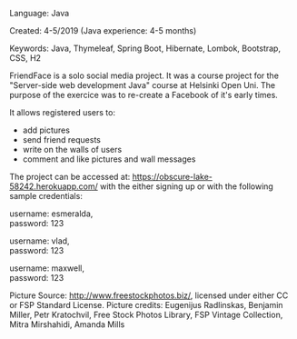 Language: Java 

Created: 4-5/2019 (Java experience: 4-5 months)

Keywords: Java, Thymeleaf, Spring Boot, Hibernate, Lombok, Bootstrap, CSS, H2

FriendFace is a solo social media project. It was a course project for the "Server-side web development Java" course at Helsinki Open Uni. The purpose of the exercice was to re-create a Facebook of it's early times.

It allows registered users to:

- add pictures
- send friend requests
- write on the walls of users
- comment and like pictures and wall messages

The project can be accessed at: https://obscure-lake-58242.herokuapp.com/ with the either signing up or with the following sample credentials:

username: esmeralda, 		
password: 123

username: vlad,		
password: 123

username: maxwell, 		
password: 123

Picture Source: http://www.freestockphotos.biz/, licensed under either CC or FSP Standard License. 
Picture credits:
Eugenijus Radlinskas, Benjamin Miller, Petr Kratochvil, Free Stock Photos Library, FSP Vintage Collection, Mitra Mirshahidi, Amanda Mills